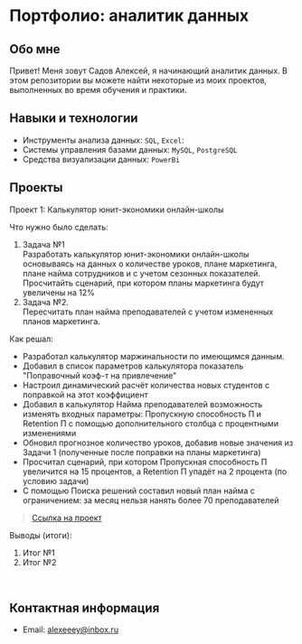 # Портфолио: аналитик данных

## Обо мне 

Привет! Меня зовут Садов Алексей, я начинающий аналитик данных. 
В этом репозитории вы можете найти некоторые из моих проектов, выполненных во время обучения и практики.
<br>

## Навыки и технологии
- Инструменты анализа данных: ``SQL``, ``Excel``: 
- Системы управления базами данных: ``MySQL``, ``PostgreSQL``
- Средства визуализации данных: ``PowerBi``



## Проекты
<p> Проект 1: Калькулятор юнит-экономики онлайн-школы</p>
<p>Что нужно было сделать:<p>
<ol>
  <li>Задача №1</li>
  Разработать калькулятор юнит-экономики онлайн-школы основываясь на данных о количестве уроков,
  плане маркетинга, плане найма сотрудников и с учетом сезонных показателей. Просчитайть сценарий, при котором планы маркетинга будут увеличены на 12%
  <li>Задача №2.</li>
  Пересчитать план найма преподавателей с учетом измененных планов маркетинга.
</ol>

<p>Как решал: <p>  
  
  - Разработал калькулятор маржинальности по имеющимся данным.  
  - Добавил в список параметров калькулятора показатель "Поправочный коэф-т на привлечение"
  - Настроил динамический расчёт количества новых студентов с поправкой на этот коэффициент
  - Добавил в калькулятор Найма преподавателей возможность изменять входных параметры: Пропускную способность П и Retention П с помощью дополнительного столбца с процентными изменениями
  - Обновил прогнозное количество уроков, добавив новые значения из Задачи 1 (полученные после поправки на планы маркетинга)
  - Просчитал сценарий, при котором Пропускная способность П увеличится на 15 процентов, а Retention П упадёт на 2 процента (по условию задачи)
  - С помощью Поиска решений составил новый план найма с ограничением: за месяц нельзя нанять более 70 преподавателей
  


  

> <a href="https://github.com/Alexeeey83/SA/blob/main/Calculator.jpg">Ссылка на проект</a>
 
<p>Выводы (итоги):<p>
<ol>
  <li>Итог №1</li>
  <li>Итог №2</li>
</ol>
<br> 


## Контактная информация
- Email: alexeeey@inbox.ru
